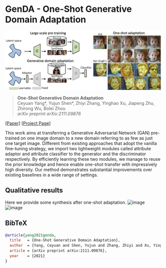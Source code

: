 # GenDA - One-Shot Generative Domain Adaptation

![image](./docs/assets/teaser.png)

> **One-Shot Generative Domain Adaptation** <br>
> Ceyuan Yang*, Yujun Shen*, Zhiyi Zhang, Yinghao Xu, Jiapeng Zhu, Zhirong Wu, Bolei Zhou <br>
> *arXiv preprint arXiv:2111.09876*

[[Paper](https://arxiv.org/pdf/2111.09876.pdf)]
[[Project Page](https://genforce.github.io/genda/)]

This work aims at transferring a Generative Adversarial Network (GAN) pre-trained on one image domain to a new domain referring to as few as just one target image. Different from existing approaches that adopt the vanilla fine-tuning strategy, we import two lightweight modules called attribute adaptor and attribute classifier  to the generator and the discriminator respectively. By efficiently learning these two modules, we manage to reuse the prior knowledge and hence enable one-shot transfer with impressively high diversity.  Our method demonstrates substantial improvements over existing baselines in a wide range of settings.

## Qualitative results

Here we provide some synthesis after one-shot adaptation.
![image](./docs/assets/1shotadaptation.png)
![image](./docs/assets/outofdomain.png)

## BibTeX

```bibtex
@article{yang2021genda,
  title   = {One-Shot Generative Domain Adaptation},
  author  = {Yang, Ceyuan and Shen, Yujun and Zhang, Zhiyi and Xu, Yinghao and Zhu, Jiapeng and Wu, Zhirong and Zhou, Bolei},
  article = {arXiv preprint arXiv:2111.09876},
  year    = {2021}
}
```
